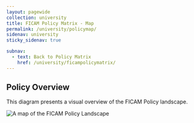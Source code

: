 ```yaml
---
layout: pagewide
collection: university
title: FICAM Policy Matrix - Map
permalink: /university/policymap/
sidenav: university
sticky_sidenav: true

subnav:
  - text: Back to Policy Matrix
    href: /university/ficampolicymatrix/
---
```


## Policy Overview

This diagram presents a visual overview of the FICAM Policy landscape.

![A map of the FICAM Policy Landscape]({{site.baseurl}}/assets/img/ficam-policy-landscape-map.svg)